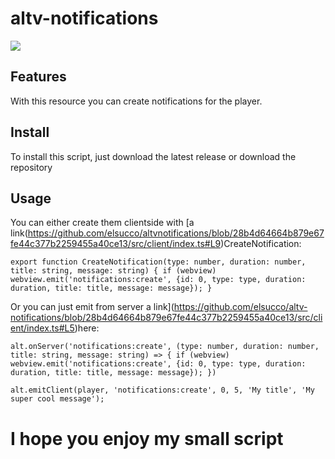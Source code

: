 # altv-notifications

![](preview.gif)

## Features

With this resource you can create notifications for the player.

## Install

To install this script, just download the latest release or download the repository

## Usage

You can either create them clientside with [a link(https://github.com/elsucco/altvnotifications/blob/28b4d64664b879e67fe44c377b2259455a40ce13/src/client/index.ts#L9)CreateNotification:

`
export function CreateNotification(type: number, duration: number, title: string, message: string) {
    if (webview) webview.emit('notifications:create', {id: 0, type: type, duration: duration, title: title, message: message});
}
`

Or you can just emit from server a link](https://github.com/elsucco/altv-notifications/blob/28b4d64664b879e67fe44c377b2259455a40ce13/src/client/index.ts#L5)here:

`
alt.onServer('notifications:create', (type: number, duration: number, title: string, message: string) => {
    if (webview) webview.emit('notifications:create', {id: 0, type: type, duration: duration, title: title, message: message});
})
`

`
alt.emitClient(player, 'notifications:create', 0, 5, 'My title', 'My super cool message');
`


# I hope you enjoy my small script

